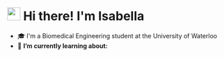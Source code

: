 # <img src = "https://raw.githubusercontent.com/MartinHeinz/MartinHeinz/master/wave.gif" width = 30px> Hi there! I'm Isabella

- 🎓 I'm a Biomedical Engineering student at the University of Waterloo
- 🌱 **I’m currently learning about:** 
